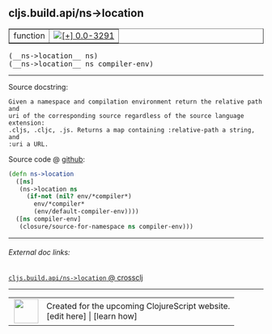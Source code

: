 ## cljs.build.api/ns->location



 <table border="1">
<tr>
<td>function</td>
<td><a href="https://github.com/cljsinfo/cljs-api-docs/tree/0.0-3291"><img valign="middle" alt="[+] 0.0-3291" title="Added in 0.0-3291" src="https://img.shields.io/badge/+-0.0--3291-lightgrey.svg"></a> </td>
</tr>
</table>


 <samp>
(__ns->location__ ns)<br>
</samp>
 <samp>
(__ns->location__ ns compiler-env)<br>
</samp>

---





Source docstring:

```
Given a namespace and compilation environment return the relative path and
uri of the corresponding source regardless of the source language extension:
.cljs, .cljc, .js. Returns a map containing :relative-path a string, and
:uri a URL.
```


Source code @ [github](https://github.com/clojure/clojurescript/blob/r1.7.28/src/main/clojure/cljs/build/api.clj#L144-L155):

```clj
(defn ns->location
  ([ns]
   (ns->location ns
     (if-not (nil? env/*compiler*)
       env/*compiler*
       (env/default-compiler-env))))
  ([ns compiler-env]
   (closure/source-for-namespace ns compiler-env)))
```

<!--
Repo - tag - source tree - lines:

 <pre>
clojurescript @ r1.7.28
└── src
    └── main
        └── clojure
            └── cljs
                └── build
                    └── <ins>[api.clj:144-155](https://github.com/clojure/clojurescript/blob/r1.7.28/src/main/clojure/cljs/build/api.clj#L144-L155)</ins>
</pre>

-->

---



###### External doc links:

[`cljs.build.api/ns->location` @ crossclj](http://crossclj.info/fun/cljs.build.api/ns-%3Elocation.html)<br>

---

 <table>
<tr><td>
<img valign="middle" align="right" width="48px" src="http://i.imgur.com/Hi20huC.png">
</td><td>
Created for the upcoming ClojureScript website.<br>
[edit here] | [learn how]
</td></tr></table>

[edit here]:https://github.com/cljsinfo/cljs-api-docs/blob/master/cljsdoc/cljs.build.api/ns-GTlocation.cljsdoc
[learn how]:https://github.com/cljsinfo/cljs-api-docs/wiki/cljsdoc-files

<!--

This information was too distracting to show to readers, but I'll leave it
commented here since it is helpful to:

- pretty-print the data used to generate this document
- and show how to retrieve that data



The API data for this symbol:

```clj
{:ns "cljs.build.api",
 :name "ns->location",
 :signature ["[ns]" "[ns compiler-env]"],
 :history [["+" "0.0-3291"]],
 :type "function",
 :full-name-encode "cljs.build.api/ns-GTlocation",
 :source {:code "(defn ns->location\n  ([ns]\n   (ns->location ns\n     (if-not (nil? env/*compiler*)\n       env/*compiler*\n       (env/default-compiler-env))))\n  ([ns compiler-env]\n   (closure/source-for-namespace ns compiler-env)))",
          :title "Source code",
          :repo "clojurescript",
          :tag "r1.7.28",
          :filename "src/main/clojure/cljs/build/api.clj",
          :lines [144 155]},
 :full-name "cljs.build.api/ns->location",
 :docstring "Given a namespace and compilation environment return the relative path and\nuri of the corresponding source regardless of the source language extension:\n.cljs, .cljc, .js. Returns a map containing :relative-path a string, and\n:uri a URL."}

```

Retrieve the API data for this symbol:

```clj
;; from Clojure REPL
(require '[clojure.edn :as edn])
(-> (slurp "https://raw.githubusercontent.com/cljsinfo/cljs-api-docs/catalog/cljs-api.edn")
    (edn/read-string)
    (get-in [:symbols "cljs.build.api/ns->location"]))
```

-->
